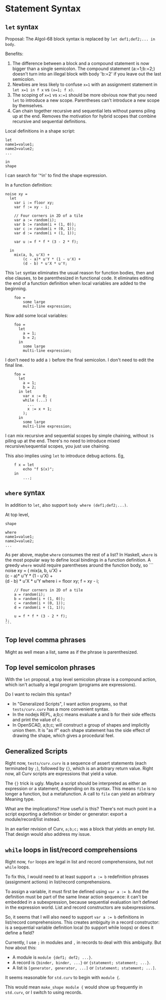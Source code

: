 # Statement Syntax

## `let` syntax

Proposal:
The Algol-68 block syntax is replaced by `let def1;def2;... in body`.

Benefits:
 1. The difference between a block and a compound statement is now
    bigger than a single semicolon.
    The compound statement (a:=1;b:=2;) doesn't turn into an illegal block
    with body 'b:=2' if you leave out the last semicolon.
 2. Newbies are less likely to confuse `x=1` with an assignment statement
    in `let x=1 in f x` vs `(x=1; f x)`.
 3. The scoping of `x=1` vs `x:=1` should be more obvious now that you
    need `let` to introduce a new scope. Parentheses can't introduce
    a new scope by themselves.
 4. Can chain together recursive and sequential lets without parens piling
    up at the end. Removes the motivation for hybrid scopes that combine
    recursive and sequential definitions.

Local definitions in a shape script:
  ```
  let
  name1=value1;
  name2=value2;
  ...

  in
  shape
  ```
I can search for '^in' to find the shape expression.

In a function definition:
```
noise xy =
  let
    var i := floor xy;
    var f := xy - i;

    // Four corners in 2D of a tile
    var a := random(i);
    var b := random(i + (1, 0));
    var c := random(i + (0, 1));
    var d := random(i + (1, 1));

    var u := f * f * (3 - 2 * f);

  in
    mix(a, b, u'X) +
        (c - a)* u'Y * (1 - u'X) +
        (d - b) * u'X * u'Y;
```

This `let` syntax eliminates the usual reason for function bodies,
then and else clauses, to be parenthesized in functional code.
It eliminates editing the end of a function definition when local variables
are added to the beginning.
```
    foo =
        some large
        multi-line expression;
```
Now add some local variables:
```
    foo =
      let
        a = 1;
        b = 2;
      in
        some large
        multi-line expression;
```
I don't need to add a `)` before the final semicolon. I don't need to edit
the final line.
```
    foo =
      let
        a = 1;
        b = 2;
      in let
        var x := 0;
        while (...) (
          ...
          x := x + 1;
        );
      in
        some large
        multi-line expression;
```
I can mix recursive and sequential scopes by simple chaining,
without `)`s piling up at the end.
There's no need to introduce mixed recursive/sequential scopes,
you just use chaining.

This also implies using `let` to introduce debug actions. Eg,
```
    f x = let
        echo "f $(x)";
    in
        ...;
```

## `where` syntax
In addition to `let`, also support `body where (def1;def2;...)`.

At top level,
  ```
  shape

  where
  name1=value1;
  name2=value2;
  ...
  ```

As per above, maybe `where` consumes the rest of a list?
In Haskell, `where` is the most popular way to define local bindings
in a function definition. A greedy `where` would require parentheses
around the function body, so
    ```
    noise xy = (
        mix(a, b, u'X) +  
            (c - a)* u'Y * (1 - u'X) +  
            (d - b) * u'X * u'Y 
    where
        i = floor xy;
        f = xy - i;

        // Four corners in 2D of a tile
        a = random(i);
        b = random(i + (1, 0));
        c = random(i + (0, 1));
        d = random(i + (1, 1));

        u = f * f * (3 - 2 * f);
    );
    ```

## Top level comma phrases

Might as well mean a list, same as if the phrase is parenthesized.

## Top level semicolon phrases

With the `let` proposal, a top level semicolon phrase is a compound action,
which isn't actually a legal program (programs are expressions).

Do I want to reclaim this syntax?
* In "Generalized Scripts", I want action programs, so that `tests/curv.curv`
  has a more convenient syntax.
* In the nodejs REPL, a;b;c means evaluate a and b for their side effects
  and print the value of c.
* In OpenSCAD, a;b;c; will construct a group of shapes and implicitly union
  them. It is "as if" each shape statement has the side effect of drawing
  the shape, which gives a procedural feel.

## Generalized Scripts

Right now, `tests/curv.curv` is a sequence of assert statements (each
terminated by `;`), followed by `{}`, which is an arbitrary return value.
Right now, all Curv scripts are expressions that yield a value.

The `{}` trick is ugly. Maybe a script should be interpreted as either
an expression or a statement, depending on its syntax. This means `file`
is no longer a function, but a metafunction. A call to `file` can yield
an arbitrary Meaning type.

What are the implications? How useful is this? There's not much point in
a script exporting a definition or binder or generator:
export a module/record/list instead.

In an earlier revision of Curv, `a;b;c;` was a block that yields an empty list.
That design would also address my issue.

## `while` loops in list/record comprehensions

Right now, `for` loops are legal in list and record comprehensions,
but not `while` loops.

To fix this, I would need to at least support `a := b` redefinition phrases
(assignment actions) in list/record comprehensions.

To assign a variable, it must first be defined using `var a := b`.
And the definition must be part of the same linear action sequence:
it can't be embedded in a subexpression, because sequential evaluation
isn't defined in the expression world. List and record constructors are
subexpressions.

So, it seems that I will also need to support `var a := b` definitions
in list/record comprehensions. This creates ambiguity in a record constructor:
is a sequential variable definition local (to support while loops) or does
it define a field?

Currently, I use `;` in modules and `,` in records to deal with this ambiguity.
But how about this:
* A module is `module {def1; def2; ...}`.
* A record is `{binder, binder, ...}`
  or `{statement; statement; ...}`.
* A list is `[generator, generator, ...]`
  or `[statement; statement; ...]`.

It seems reasonable for `std.curv` to begin with `module {`.

This would mean `make_shape module {` would show up frequently in `std.curv`,
or I switch to using records.
